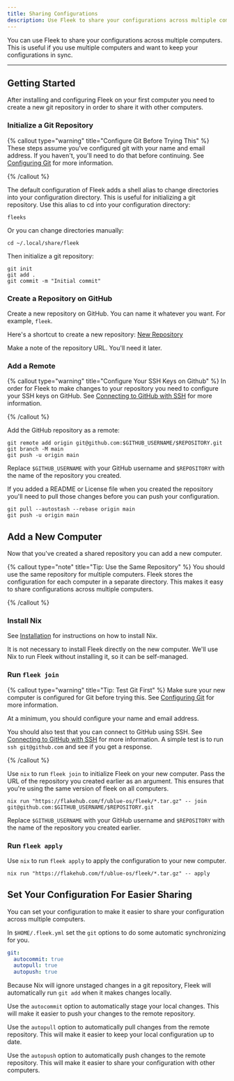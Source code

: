 ```yaml
---
title: Sharing Configurations
description: Use Fleek to share your configurations across multiple computers.
---
```


You can use Fleek to share your configurations across multiple computers. This is useful if you use multiple computers and want to keep your configurations in sync.

---

## Getting Started

After installing and configuring Fleek on your first computer you need to create a new git repository in order to share it with other computers.

### Initialize a Git Repository

{% callout type="warning" title="Configure Git Before Trying This" %}
These steps assume you've configured git with your name and email address. If you haven't, you'll need to do that before continuing. See [Configuring Git](https://git-scm.com/book/en/v2/Getting-Started-First-Time-Git-Setup) for more information.

{% /callout %}

The default configuration of Fleek adds a shell alias to change directories into your configuration directory. This is useful for initializing a git repository. Use this alias to cd into your configuration directory:

```shell
fleeks
```

Or you can change directories manually:

```shell
cd ~/.local/share/fleek
```

Then initialize a git repository:

```shell
git init
git add .
git commit -m "Initial commit"
```

### Create a Repository on GitHub

Create a new repository on GitHub. You can name it whatever you want. For example, `fleek`.

Here's a shortcut to create a new repository: [New Repository](https://github.com/new)

Make a note of the repository URL. You'll need it later.

### Add a Remote

{% callout type="warning" title="Configure Your SSH Keys on Github" %}
In order for Fleek to make changes to your repository you need to configure your SSH keys on GitHub. See [Connecting to GitHub with SSH](https://docs.github.com/en/github/authenticating-to-github/connecting-to-github-with-ssh) for more information.

{% /callout %}

Add the GitHub repository as a remote:

```shell
git remote add origin git@github.com:$GITHUB_USERNAME/$REPOSITORY.git
git branch -M main
git push -u origin main
```

Replace `$GITHUB_USERNAME` with your GitHub username and `$REPOSITORY` with the name of the repository you created.

If you added a README or License file when you created the repository you'll need to pull those changes before you can push your configuration.

```shell
git pull --autostash --rebase origin main
git push -u origin main
```

## Add a New Computer

Now that you've created a shared repository you can add a new computer.

{% callout type="note" title="Tip: Use the Same Repository" %}
You should use the same repository for multiple computers. Fleek stores the configuration for each computer in a separate directory. This makes it easy to share configurations across multiple computers.

{% /callout %}

### Install Nix 

See [Installation](/docs/installation) for instructions on how to install Nix.

It is not necessary to install Fleek directly on the new computer. We'll use Nix to run Fleek without installing it, so it can be self-managed.

### Run `fleek join`

{% callout type="warning" title="Tip: Test Git First" %}
Make sure your new computer is configured for Git before trying this. See [Configuring Git](https://git-scm.com/book/en/v2/Getting-Started-First-Time-Git-Setup) for more information.

At a minimum, you should configure your name and email address.

You should also test that you can connect to GitHub using SSH. See [Connecting to GitHub with SSH](https://docs.github.com/en/github/authenticating-to-github/connecting-to-github-with-ssh) for more information. A simple test is to run `ssh git@github.com` and see if you get a response.

{% /callout %}

Use `nix` to run `fleek join` to initialize Fleek on your new computer. Pass the URL of the repository you created earlier as an argument. This ensures that you're using the same version of fleek on all computers.

```shell
nix run "https://flakehub.com/f/ublue-os/fleek/*.tar.gz" -- join git@github.com:$GITHUB_USERNAME/$REPOSITORY.git
```

Replace `$GITHUB_USERNAME` with your GitHub username and `$REPOSITORY` with the name of the repository you created earlier.

### Run `fleek apply`

Use `nix` to run `fleek apply` to apply the configuration to your new computer.

```shell
nix run "https://flakehub.com/f/ublue-os/fleek/*.tar.gz" -- apply
```

## Set Your Configuration For Easier Sharing

You can set your configuration to make it easier to share your configuration across multiple computers.

In `$HOME/.fleek.yml` set the `git` options to do some automatic synchronizing for you.

```yaml
git:
  autocommit: true
  autopull: true
  autopush: true
```

Because Nix will ignore unstaged changes in a git repository, Fleek will automatically run `git add` when it makes changes locally.

Use the `autocommit` option to automatically stage your local changes. This will make it easier to push your changes to the remote repository.

Use the `autopull` option to automatically pull changes from the remote repository. This will make it easier to keep your local configuration up to date.

Use the `autopush` option to automatically push changes to the remote repository. This will make it easier to share your configuration with other computers.
